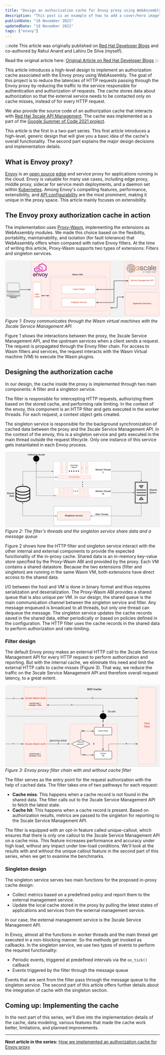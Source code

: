 ```yaml
---
title: "Design an authorization cache for Envoy proxy using WebAssembly"
description: "This post is an example of how to add a cover/hero image"
publishDate: "18 November 2021"
updatedDate: "18 November 2021"
tags: ["envoy"]
---
```


:::note
This article was originally published on [Red Hat Developer Blogs](https://developers.redhat.com/) and co-authored by Rahul Anand and Lahiru De Silva (myself).

Read the original article here: [Original Article on Red Hat Developer Blogs](https://developers.redhat.com/articles/2021/11/18/design-authorization-cache-envoy-proxy-using-webassembly)
:::

This article introduces a high-level design to implement an authorization cache associated with the Envoy proxy using WebAssembly. The goal of this project is to reduce the latencies of HTTP requests passing through the Envoy proxy by reducing the traffic to the service responsible for authentication and authorization of requests. The cache stores data about authorization so that the external service needs to be contacted only on cache misses, instead of for every HTTP request.

We also provide the source code of an authorization cache that interacts with [Red Hat 3scale API Management](https://developers.redhat.com/products/3scale/overview). The cache was implemented as a part of the [Google Summer of Code 2021 project](https://summerofcode.withgoogle.com/archive/2021/projects/6205479449001984).

This article is the first in a two-part series. This first article introduces a high-level, generic design that will give you a basic idea of the cache's overall functionality. The second part explains the major design decisions and implementation details.

## What is Envoy proxy?

[Envoy](https://www.envoyproxy.io/) is an [open source](https://developers.redhat.com/topics/open-source-communities) [edge](https://developers.redhat.com/topics/edge-computing) and service proxy for applications running in the cloud. Envoy is valuable for many use cases, including edge proxy, middle proxy, sidecar for service mesh deployments, and a daemon set within [Kubernetes](https://developers.redhat.com/topics/kubernetes). Among Envoy's compelling features, performance, extensibility, and [API configurability](https://developers.redhat.com/topics/api-management) are the most prominent, making it unique in the proxy space. This article mainly focuses on extensibility.

## The Envoy proxy authorization cache in action

The implementation uses [Proxy-Wasm](https://github.com/proxy-wasm/), implementing the extensions as WebAssembly modules. We made this choice based on the flexibility, portability, maintainability, and isolation (for fault tolerance) that WebAssembly offers when compared with native Envoy filters. At the time of writing this article, Proxy-Wasm supports two types of extensions: Filters and singleton services.

![Envoy communicates through the Wasm virtual machines with the 3scale Service Management API](./overview.webp)
_Figure 1: Envoy communicates through the Wasm virtual machines with the 3scale Service Management API_

Figure 1 shows the interactions between the proxy, the 3scale Service Management API, and the upstream services when a client sends a request. The request is propagated through the Envoy filter chain. For access to Wasm filters and services, the request interacts with the Wasm Virtual machine (VM) to execute the Wasm plugins.

## Designing the authorization cache

In our design, the cache inside the proxy is implemented through two main components: A filter and a singleton service.

The filter is responsible for intercepting HTTP requests, authorizing them based on the stored cache, and performing rate limiting. In the context of the envoy, this component is an HTTP filter and gets executed in the worker threads. For each request, a context object gets created.

The singleton service is responsible for the background synchronization of cached data between the proxy and the 3scale Service Management API. In the context of the envoy, this is a singleton service and gets executed in the main thread outside the request lifecycle. Only one instance of this service gets instantiated in each Envoy process.

![The filter's threads and the singleton service share data and a message queue](./overall.webp)
_Figure 2: The filter's threads and the singleton service share data and a message queue_

Figure 2 shows how the HTTP filter and singleton service interact with the other internal and external components to provide the expected functionality of the in-proxy cache. Shared data is an in-memory key-value store specified by the Proxy-Wasm ABI and provided by the proxy. Each VM contains a shared datastore. Because the two extensions (filter and singleton) are running in the same Wasm VM, both extensions have direct access to the shared data.

I/O between the host and VM is done in binary format and thus requires serialization and deserialization. The Proxy-Wasm ABI provides a shared queue that is also unique per VM. In our design, the shared queue is the main communication channel between the singleton service and filter. Any message enqueued is broadcast to all threads, but only one thread can dequeue the message. The singleton service updates the cache records saved in the shared data, either periodically or based on policies defined in the configuration. The HTTP filter uses the cache records in the shared data to perform authorization and rate-limiting.

### Filter design

The default Envoy proxy makes an external HTTP call to the 3scale Service Management API for every HTTP request to perform authorization and reporting. But with the internal cache, we eliminate this need and limit the external HTTP calls to cache misses (Figure 3). That way, we reduce the traffic on the 3scale Service Management API and therefore overall request latency, to a great extent.

![Envoy proxy filter chain with and without cache filter](filter.webp)
_Figure 3: Envoy proxy filter chain with and without cache filter_

The filter serves as the entry point for the request authorization with the help of cached data. The filter takes one of two pathways for each request:

- **Cache miss**: This happens when a cache record is not found in the shared data. The filter calls out to the 3scale Service Management API to fetch the latest state.
- **Cache hit**: This happens when a cache record is present. Based on authorization results, metrics are passed to the singleton for reporting to the 3scale Service Management API.

The filter is equipped with an opt-in feature called unique-callout, which ensures that there is only one callout to the 3scale Service Management API on a cache miss. This feature increases performance and accuracy under high load, without any impact under low-load conditions. We'll look at the results with and without the unique callout feature in the second part of this series, when we get to examine the benchmarks.

### Singleton design

The singleton service serves two main functions for the proposed in-proxy cache design:

- Collect metrics based on a predefined policy and report them to the external management service.
- Update the local cache stored in the proxy by pulling the latest states of applications and services from the external management service.

In our case, the external management service is the 3scale Service Management API.

In Envoy, almost all the functions in worker threads and the main thread get executed in a non-blocking manner. So the methods get invoked as callbacks. In the singleton service, we use two types of events to perform the required functionality:

- Periodic events, triggered at predefined intervals via the `on_tick()` callback
- Events triggered by the filter through the message queue

Events that are sent from the filter pass through the message queue to the singleton service. The second part of this article offers further details about the integration of cache with the singleton section.

## Coming up: Implementing the cache

In the next part of this series, we'll dive into the implementation details of the cache, data modeling, various features that made the cache work better, limitations, and planned improvements.

---

**Next article in the series:**
[How we implemented an authorization cache for Envoy proxy](https://nomadxd.github.io/posts/2021-11-25-how-we-implemented-authorization-cache-envoy-proxy/)
